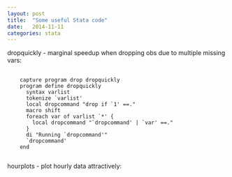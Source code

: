 ```yaml
---
layout: post
title:  "Some useful Stata code"
date:   2014-11-11
categories: stata
---
```


dropquickly - marginal speedup when dropping obs due to multiple missing vars:

<pre>
  <code class="ruby">
    capture program drop dropquickly
    program define dropquickly
      syntax varlist
      tokenize `varlist'
      local dropcommand "drop if `1' ==."
      macro shift
      foreach var of varlist `*' {
        local dropcommand "`dropcommand' | `var' ==."
      }
      di "Running `dropcommand'"
      `dropcommand'
    end
  </code>
</pre>

hourplots - plot hourly data attractively: